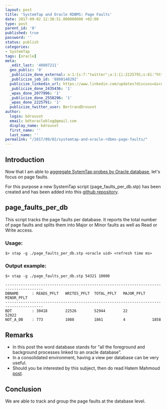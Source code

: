 ```yaml
---
layout: post
title: 'SystemTap and Oracle RDBMS: Page Faults'
date: 2017-09-02 12:38:51.000000000 +02:00
type: post
parent_id: '0'
published: true
password: ''
status: publish
categories:
- SystemTap
tags: [oracle]
meta:
  _edit_last: '40807211'
  geo_public: '0'
  _publicize_done_external: a:1:{s:7:"twitter";a:1:{i:2225791;s:61:"https://twitter.com/BertrandDrouvot/status/903945328633794560";}}
  _publicize_job_id: '8880148292'
  publicize_linkedin_url: https://www.linkedin.com/updates?discuss=&scope=16310177&stype=M&topic=6309711017018425344&type=U&a=N5PJ
  _publicize_done_2435436: '1'
  _wpas_done_2077996: '1'
  _publicize_done_2558296: '1'
  _wpas_done_2225791: '1'
  publicize_twitter_user: BertrandDrouvot
author:
  login: bdrouvot
  email: bdtoracleblog@gmail.com
  display_name: bdrouvot
  first_name: ''
  last_name: ''
permalink: "/2017/09/02/systemtap-and-oracle-rdbms-page-faults/"
---
```


Introduction
------------

Now that I am able to [aggregate SytemTap probes by Oracle database](https://bdrouvot.wordpress.com/2017/06/05/systemtap-aggregate-by-database/), let's focus on page faults.

For this purpose a new SystemTap script (page\_faults\_per\_db.stp) has been created and has been added into this [github repository](https://github.com/bdrouvot/SystemTap).

page\_faults\_per\_db
---------------------

This script tracks the page faults per database. It reports the total number of page faults and splits them into Major or Minor faults as well as Read or Write access.

### Usage:

    $> stap -g ./page_faults_per_db.stp <oracle uid> <refresh time ms>

### Output example:

    $> stap -g ./page_faults_per_db.stp 54321 10000

    ---------------------------------------------------------------------------------------
    DBNAME      : READS_PFLT   WRITES_PFLT  TOTAL_PFLT   MAJOR_PFLT   MINOR_PFLT
    ---------------------------------------------------------------------------------------
    BDT         : 30418        22526        52944        22           52922
    NOT_A_DB    : 773          1088         1861         4            1858

Remarks
-------

-   In this post the word database stands for “all the foreground and background processes linked to an oracle database”.
-   In a consolidated environment, having a view per database can be very useful.
-   Should you be interested by this subject, then do read Hatem Mahmoud [post](https://mahmoudhatem.wordpress.com/2016/01/25/assessing-impact-of-major-page-fault-on-oracle-database-systemtap-in-action/).

Conclusion
----------

We are able to track and group the page faults at the database level.
